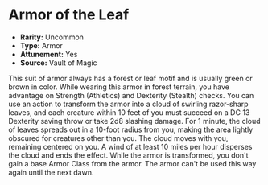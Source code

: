 # Armor of the Leaf

- **Rarity:** Uncommon
- **Type:** Armor
- **Attunement:** Yes
- **Source:** Vault of Magic

This suit of armor always has a forest or leaf motif and is usually green or brown in color. While wearing this armor in forest terrain, you have advantage on
Strength (Athletics) and Dexterity (Stealth) checks. You can use an action to transform the armor into a cloud of swirling razor-sharp leaves, and each creature within 10 feet of you must succeed on a DC 13 Dexterity saving throw or take 2d8 slashing damage. For 1 minute, the cloud of leaves spreads out in a 10-foot radius from you, making the area lightly obscured for creatures other than you. The cloud moves with you, remaining centered on you. A wind of at least 10 miles per hour disperses the cloud and ends the effect. While the armor is transformed, you don't gain a base Armor Class from the armor. The armor can't be used this way again until the next dawn.
